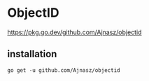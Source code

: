 # ObjectID

https://pkg.go.dev/github.com/Ajnasz/objectid


## installation

```
go get -u github.com/Ajnasz/objectid
```
